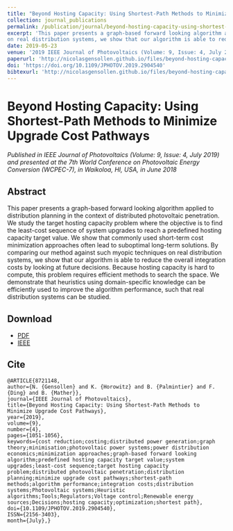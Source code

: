 ```yaml
---
title: "Beyond Hosting Capacity: Using Shortest-Path Methods to Minimize Upgrade Cost Pathways"
collection: journal_publications
permalink: /publication/journal/beyond-hosting-capacity-using-shortest-path-methods-to-minimize-upgrade-cost-pathways
excerpt: 'This paper presents a graph-based forward looking algorithm applied to distribution planning in the context of distributed photovoltaic penetration. We study the target hosting capacity problem where the objective is to find the least-cost sequence of system upgrades to reach a predefined hosting capacity target value. We show that commonly used short-term cost minimization approaches often lead to suboptimal long-term solutions. By comparing our method against such myopic techniques
on real distribution systems, we show that our algorithm is able to reduce the overall integration costs by looking at future decisions. Because hosting capacity is hard to compute, this problem requires efficient methods to search the space. We demonstrate that heuristics using domain-specific knowledge can be efficiently used to improve the algorithm performance, such that real distribution systems can be studied.'
date: 2019-05-23
venue: '2019 IEEE Journal of Photovoltaics (Volume: 9, Issue: 4, July 2019)'
paperurl: 'http://nicolasgensollen.github.io/files/beyond-hosting-capacity-using-shortest-path-methods-to-minimize-upgrade-cost-pathways.pdf'
doi: 'https://doi.org/10.1109/JPHOTOV.2019.2904540'
bibtexurl: 'http://nicolasgensollen.github.io/files/beyond-hosting-capacity-using-shortest-path-methods-to-minimize-upgrade-cost-pathways.tex' 
---
```


# Beyond Hosting Capacity: Using Shortest-Path Methods to Minimize Upgrade Cost Pathways

*Published in IEEE Journal of Photovoltaics (Volume: 9, Issue: 4, July 2019) and presented at the 7th World Conference on Photovoltaic Energy Conversion (WCPEC-7), in Waikoloa, HI, USA, in June 2018*

## Abstract

This paper presents a graph-based forward looking algorithm applied to distribution planning in the context of distributed photovoltaic penetration. We study the target hosting capacity problem where the objective is to find the least-cost sequence of system upgrades to reach a predefined hosting capacity target value. We show that commonly used short-term cost minimization approaches often lead to suboptimal long-term solutions. By comparing our method against such myopic techniques on real
distribution systems, we show that our algorithm is able to reduce the overall integration costs by looking at future decisions. Because hosting capacity is hard to compute, this problem requires efficient methods to search the space. We demonstrate that heuristics using domain-specific knowledge can be efficiently used to improve the algorithm performance, such that real distribution systems can be studied.

## Download

- [PDF](http://nicolasgensollen.github.io/files/beyond-hosting-capacity-using-shortest-path-methods-to-minimize-upgrade-cost-pathways.pdf)
- [IEEE](https://ieeexplore.ieee.org/document/8721148)


## Cite

```
@ARTICLE{8721148, 
author={N. {Gensollen} and K. {Horowitz} and B. {Palmintier} and F. {Ding} and B. {Mather}}, 
journal={IEEE Journal of Photovoltaics}, 
title={Beyond Hosting Capacity: Using Shortest-Path Methods to Minimize Upgrade Cost Pathways}, 
year={2019}, 
volume={9}, 
number={4}, 
pages={1051-1056}, 
keywords={cost reduction;costing;distributed power generation;graph theory;minimisation;photovoltaic power systems;power distribution economics;minimization approaches;graph-based forward looking algorithm;predefined hosting capacity target value;system upgrades;least-cost sequence;target hosting capacity problem;distributed photovoltaic penetration;distribution planning;minimize upgrade cost pathways;shortest-path methods;algorithm performance;integration costs;distribution
systems;Photovoltaic systems;Heuristic algorithms;Tools;Regulators;Voltage control;Renewable energy sources;Decisions;hosting capacity;optimization;shortest path}, 
doi={10.1109/JPHOTOV.2019.2904540}, 
ISSN={2156-3403}, 
month={July},}
```

